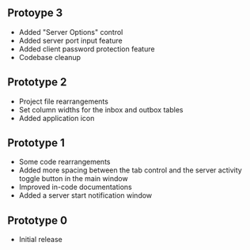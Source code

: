 ## Protoype 3

- Added "Server Options" control
- Added server port input feature
- Added client password protection feature
- Codebase cleanup

## Prototype 2

- Project file rearrangements
- Set column widths for the inbox and outbox tables
- Added application icon

## Prototype 1

- Some code rearrangements
- Added more spacing between the tab control and the server activity toggle button in the main window
- Improved in-code documentations
- Added a server start notification window

## Prototype 0

- Initial release
